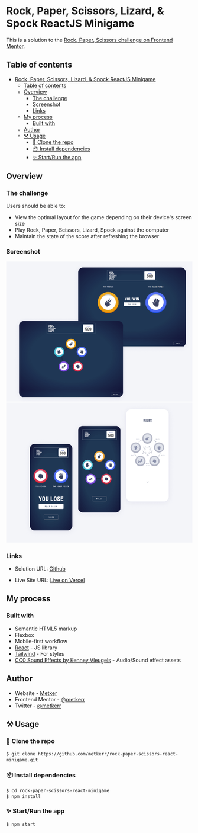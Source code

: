 # Rock, Paper, Scissors, Lizard, & Spock ReactJS Minigame

This is a solution to the [Rock, Paper, Scissors challenge on Frontend Mentor](https://www.frontendmentor.io/challenges/rock-paper-scissors-game-pTgwgvgH).

## Table of contents

- [Rock, Paper, Scissors, Lizard, \& Spock ReactJS Minigame](#rock-paper-scissors-lizard--spock-reactjs-minigame)
  - [Table of contents](#table-of-contents)
  - [Overview](#overview)
    - [The challenge](#the-challenge)
    - [Screenshot](#screenshot)
    - [Links](#links)
  - [My process](#my-process)
    - [Built with](#built-with)
  - [Author](#author)
  - [⚒ Usage](#-usage)
    - [👥 Clone the repo](#-clone-the-repo)
    - [📦 Install dependencies](#-install-dependencies)
    - [✨ Start/Run the app](#-startrun-the-app)

## Overview

### The challenge

Users should be able to:

- View the optimal layout for the game depending on their device's screen size
- Play Rock, Paper, Scissors, Lizard, Spock against the computer
- Maintain the state of the score after refreshing the browser

### Screenshot

![mobile](./screenshots/desktop.png)
![desktop](./screenshots/mobile.png)

### Links

- Solution URL: [Github](https://github.com/metkerr/rock-paper-scissors-react-minigame.git)


- Live Site URL: [Live on Vercel](https://rock-paper-scissors-react-game.vercel.app/)

## My process

### Built with

- Semantic HTML5 markup
- Flexbox
- Mobile-first workflow
- [React](https://reactjs.org/) - JS library
- [Tailwind](https://tailwindcss.com/) - For styles
- [CC0 Sound Effects by Kenney Vleugels](https://kenney.nl/assets?q=audio) - Audio/Sound effect assets

## Author

- Website - [Metker](https://metkerr.github.io/)
- Frontend Mentor - [@metkerr](https://www.frontendmentor.io/profile/metkerr)
- Twitter - [@metkerr](https://twitter.com/metkerr)

## ⚒ Usage
 ### 👥 Clone the repo

 ```shell
 $ git clone https://github.com/metkerr/rock-paper-scissors-react-minigame.git
 ```

### 📦 Install dependencies
```shell
$ cd rock-paper-scissors-react-minigame
$ npm install
```

### ✨ Start/Run the app
```shell
$ npm start
```